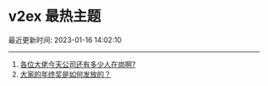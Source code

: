 # v2ex 最热主题

最近更新时间: 2023-01-16 14:02:10

--- 
1. [各位大佬今天公司还有多少人在岗啊?](https://www.v2ex.com/t/909171) 
2. [大家的年终奖是如何发放的？](https://www.v2ex.com/t/909201) 

